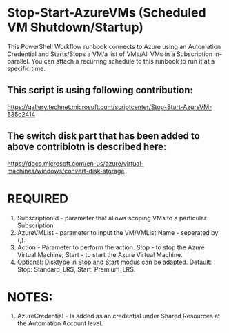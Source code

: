 # Stop-Start-AzureVMs (Scheduled VM Shutdown/Startup)
This PowerShell Workflow runbook connects to Azure using an Automation Credential and Starts/Stops a VM/a list of VMs/All VMs in a Subscription in-parallel. 
You can attach a recurring schedule to this runbook to run it at a specific time.

## This script is using following contribution:
https://gallery.technet.microsoft.com/scriptcenter/Stop-Start-AzureVM-535c2414

## The switch disk part that has been added to above contribiotn is described here:
https://docs.microsoft.com/en-us/azure/virtual-machines/windows/convert-disk-storage 

# REQUIRED
1. SubscriptionId - parameter that allows scoping VMs to a particular  Subscription.
2. AzureVMList - parameter to input the VM/VMList Name - seperated by (,).
3. Action - Parameter to perform the action. Stop - to stop the Azure Virtual Machine; Start - to start the Azure Virtual Machine.
4. Optional: Disktype in Stop and Start modus can be adapted. Default: Stop: Standard_LRS, Start: Premium_LRS.

# NOTES:
1. AzureCredential - Is added as an credential under Shared Resources at the Automation Account level.



